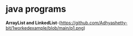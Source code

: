 # java programs

**ArrayList and LinkedList**-(https://github.com/Adhyashetty-bit/1workedexample/blob/main/p1.png)
